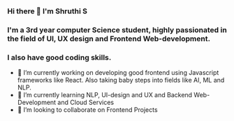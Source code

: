 ### Hi there 👋 I'm Shruthi S
### I'm a 3rd year computer Science student, highly passionated in the field of UI, UX design and Frontend Web-development.
### I also have good coding skills.

- 🔭 I’m currently working on developing good frontend using Javascript frameworks like React. Also taking baby steps into fields like AI, ML and NLP.
- 🌱 I’m currently learning NLP, UI-design and UX and Backend Web-Development and Cloud Services
- 👯 I’m looking to collaborate on Frontend Projects

